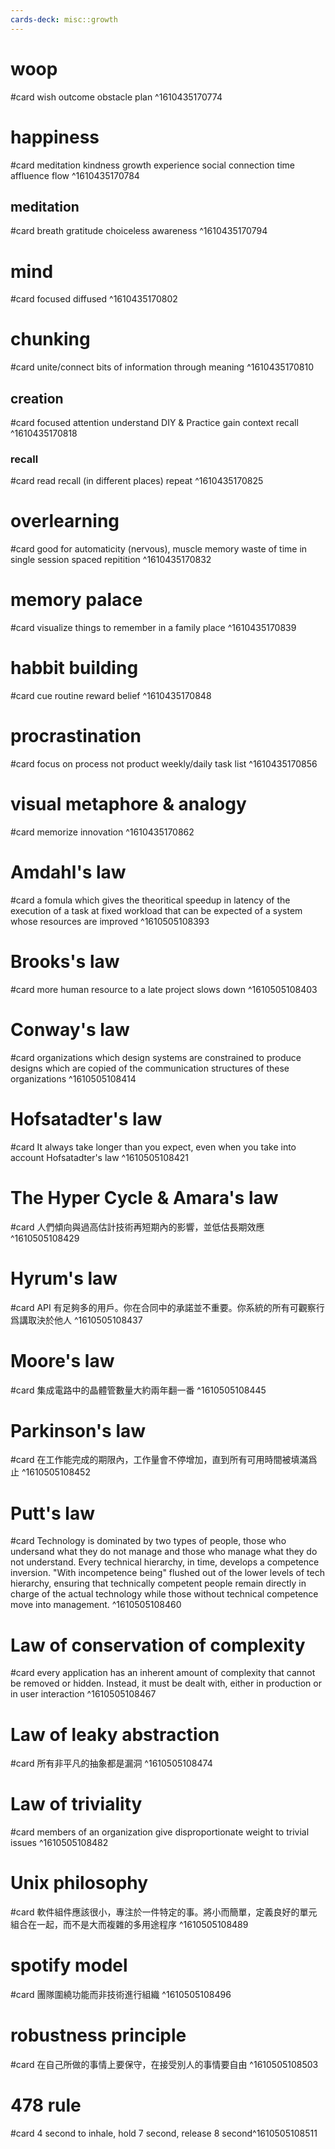 ```yaml
---
cards-deck: misc::growth
---
```


# woop
#card
wish
outcome
obstacle
plan
^1610435170774

# happiness
#card 
meditation
kindness
growth
experience
social connection
time affluence
flow
^1610435170784

## meditation
#card 
breath
gratitude
choiceless awareness
^1610435170794

# mind
#card
focused
diffused
^1610435170802

# chunking
#card
unite/connect bits of information through meaning
^1610435170810

## creation
#card 
focused attention
understand
DIY & Practice
gain context
recall
^1610435170818

### recall
#card
read
recall (in different places)
repeat
^1610435170825

# overlearning
#card 
good for automaticity (nervous), muscle memory
waste of time in single session
spaced repitition
^1610435170832

# memory palace
#card 
visualize things to remember in a family place
^1610435170839

# habbit building
#card 
cue
routine
reward
belief
^1610435170848

# procrastination
#card 
focus on process not product
weekly/daily task list
^1610435170856

# visual metaphore & analogy
#card 
memorize
innovation
^1610435170862

# Amdahl's law
#card 
a fomula which gives the theoritical speedup in latency of the execution of a task at fixed workload that can be expected of a system whose resources are improved
^1610505108393

# Brooks's law
#card 
more human resource to a late project slows down
^1610505108403

# Conway's law
#card
organizations which design systems are constrained to produce designs which are copied of the communication structures of these organizations
^1610505108414

# Hofsatadter's law
#card 
It always take longer than you expect, even when you take into account Hofsatadter's law
^1610505108421

# The Hyper Cycle & Amara's law
#card 
人們傾向與過高估計技術再短期內的影響，並低估長期效應
^1610505108429

# Hyrum's law
#card 
API 有足夠多的用戶。你在合同中的承諾並不重要。你系統的所有可觀察行爲講取決於他人
^1610505108437

# Moore's law
#card 
集成電路中的晶體管數量大約兩年翻一番
^1610505108445

# Parkinson's law
#card 
在工作能完成的期限內，工作量會不停增加，直到所有可用時間被填滿爲止
^1610505108452

# Putt's law
#card 
Technology is dominated by two types of people, those who undersand what they do not manage and those who manage what they do not understand. Every technical hierarchy, in time, develops a competence inversion. "With incompetence being" flushed out of the lower levels of tech hierarchy, ensuring that technically competent people remain directly in charge of the actual technology while those without technical competence move into management.
^1610505108460

# Law of conservation of complexity
#card 
every application has an inherent amount of complexity that cannot be removed or hidden. Instead, it must be dealt with, either in production or in user interaction
^1610505108467

# Law of leaky abstraction
#card 
所有非平凡的抽象都是漏洞
^1610505108474

# Law of triviality
#card 
members of an organization give disproportionate weight to trivial issues
^1610505108482

# Unix philosophy
#card 
軟件組件應該很小，專注於一件特定的事。將小而簡單，定義良好的單元組合在一起，而不是大而複雜的多用途程序
^1610505108489

# spotify model
#card 
團隊圍繞功能而非技術進行組織
^1610505108496

# robustness principle
#card 
在自己所做的事情上要保守，在接受別人的事情要自由
^1610505108503

# 478 rule
#card 
4 second to inhale, hold 7 second, release 8 second^1610505108511
